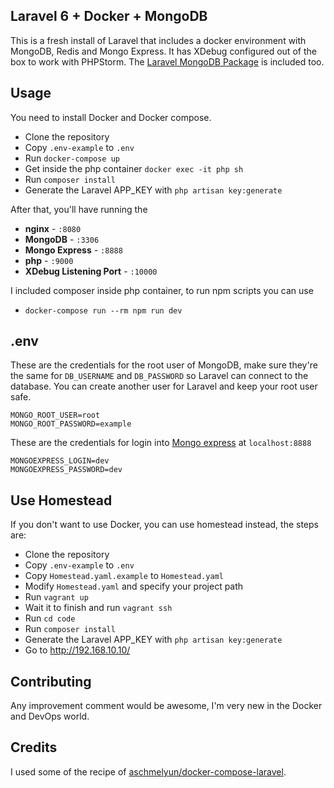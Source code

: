 ## Laravel 6 + Docker + MongoDB

This is a fresh install of Laravel that includes a docker environment with MongoDB, Redis and Mongo Express. 
It has XDebug configured out of the box to work with PHPStorm. The [Laravel MongoDB Package](https://github.com/jenssegers/laravel-mongodb) is included too.

## Usage

You need to install Docker and Docker compose.

- Clone the repository
- Copy ```.env-example``` to ```.env```
- Run ```docker-compose up```
- Get inside the php container ```docker exec -it php sh```
- Run ```composer install```
- Generate the Laravel APP_KEY with ```php artisan key:generate```

After that, you'll have running the 

- **nginx** - `:8080`
- **MongoDB** - `:3306`
- **Mongo Express** - `:8888`
- **php** - `:9000`
- **XDebug Listening Port** - `:10000`

I included composer inside php container, to run npm scripts you can use
- `docker-compose run --rm npm run dev`

## .env 

These are the credentials for the root user of MongoDB, make sure they're the same for ```DB_USERNAME``` and ```DB_PASSWORD``` 
so Laravel can connect to the database. You can create another user for Laravel and keep your root user safe.

```
MONGO_ROOT_USER=root
MONGO_ROOT_PASSWORD=example
```

These are the credentials for login into [Mongo express](https://github.com/mongo-express/mongo-express) at ```localhost:8888```
```
MONGOEXPRESS_LOGIN=dev
MONGOEXPRESS_PASSWORD=dev
```

## Use Homestead

If you don't want to use Docker, you can use homestead instead, the steps are:

- Clone the repository
- Copy ```.env-example``` to ```.env```
- Copy ```Homestead.yaml.example``` to ```Homestead.yaml```
- Modify ```Homestead.yaml``` and specify your project path
- Run ```vagrant up```
- Wait it to finish and run  ```vagrant ssh```
- Run ```cd code```
- Run  ```composer install```
- Generate the Laravel APP_KEY with ```php artisan key:generate```
- Go to http://192.168.10.10/



## Contributing

Any improvement comment would be awesome, I'm very new in the Docker and DevOps world.

## Credits

I used some of the recipe of [aschmelyun/docker-compose-laravel](https://github.com/aschmelyun/docker-compose-laravel).
